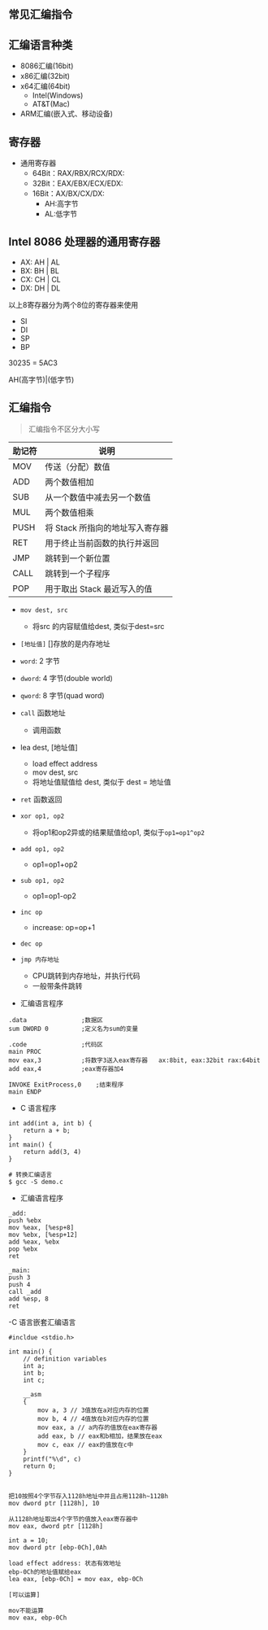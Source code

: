 ## 常见汇编指令



## 汇编语言种类

- 8086汇编(16bit)
- x86汇编(32bit)
- x64汇编(64bit)
  - Intel(Windows)
  - AT&T(Mac)
- ARM汇编(嵌入式、移动设备)

## 寄存器

- 通用寄存器
  - 64Bit：RAX/RBX/RCX/RDX: 
  - 32Bit：EAX/EBX/ECX/EDX: 
  - 16Bit：AX/BX/CX/DX: 
	- AH:高字节
	- AL:低字节

## Intel 8086 处理器的通用寄存器

- AX: AH | AL
- BX: BH | BL
- CX: CH | CL
- DX: DH | DL

以上8寄存器分为两个8位的寄存器来使用

- SI
- DI
- SP
- BP

30235 = 5AC3

AH(高字节)|(低字节)



## 汇编指令

> 汇编指令不区分大小写

| 助记符 | 说明 |
| ---- | ---- | 
| MOV | 传送（分配）数值 | 
| ADD | 两个数值相加 | 
| SUB | 从一个数值中减去另一个数值 | 
| MUL | 两个数值相乘 | 
| PUSH | 将 Stack 所指向的地址写入寄存器 | 
| RET | 用于终止当前函数的执行并返回 | 
| JMP | 跳转到一个新位置 | 
| CALL | 跳转到一个子程序  | 
| POP | 用于取出 Stack 最近写入的值 | 

- `mov dest, src`
  - 将src 的内容赋值给dest,  类似于dest=src
- `[地址值]` []存放的是内存地址
- `word`: 2 字节
- `dword`: 4 字节(double world)
- `qword`: 8 字节(quad word)
- `call` 函数地址
  - 调用函数
- lea dest, [地址值]
  - load effect address
  - mov dest, src
  - 将地址值赋值给 dest, 类似于 dest = 地址值
- `ret` 函数返回
- `xor op1, op2`
  - 将op1和op2异或的结果赋值给op1, 类似于`op1=op1^op2`
- `add op1, op2`
  - op1=op1+op2
- `sub op1, op2`
   - op1=op1-op2
- `inc op`
  - increase: op=op+1
- `dec op`
- `jmp 内存地址`
  - CPU跳转到内存地址，并执行代码
  - 一般带条件跳转

- 汇编语言程序
```
.data               ;数据区
sum DWORD 0         ;定义名为sum的变量

.code               ;代码区
main PROC
mov eax,3           ;将数字3送入eax寄存器   ax:8bit, eax:32bit rax:64bit
add eax,4           ;eax寄存器加4

INVOKE ExitProcess,0    ;结束程序
main ENDP
```

- C 语言程序
```
int add(int a, int b) {
    return a + b;
}
int main() {
    return add(3, 4)
}

# 转换汇编语言
$ gcc -S demo.c
```

- 汇编语言程序

```
_add:
push %ebx
mov %eax, [%esp+8]
mov %ebx, [%esp+12]
add %eax, %ebx
pop %ebx
ret

_main:
push 3
push 4
call _add
add %esp, 8
ret
```

-C 语言嵌套汇编语言

```
#incldue <stdio.h>

int main() {
    // definition variables
    int a;
    int b;
    int c;

    __asm
    {
        mov a, 3 // 3值放在a对应内存的位置
        mov b, 4 // 4值放在b对应内存的位置
        mov eax, a // a内存的值放在eax寄存器
        add eax, b // eax和b相加，结果放在eax
        mov c, eax // eax的值放在c中
    }
    printf("%\d", c)
    return 0;
}
```



```

把10按照4个字节存入1128h地址中并且占用1128h~112Bh
mov dword ptr [1128h], 10

从1128h地址取出4个字节的值放入eax寄存器中
mov eax, dword ptr [1128h]

int a = 10;
mov dword ptr [ebp-0Ch],0Ah

load effect address: 状态有效地址
ebp-0Ch的地址值赋给eax
lea eax, [ebp-0Ch] = mov eax, ebp-0Ch

[可以运算]

mov不能运算
mov eax, ebp-0Ch
```